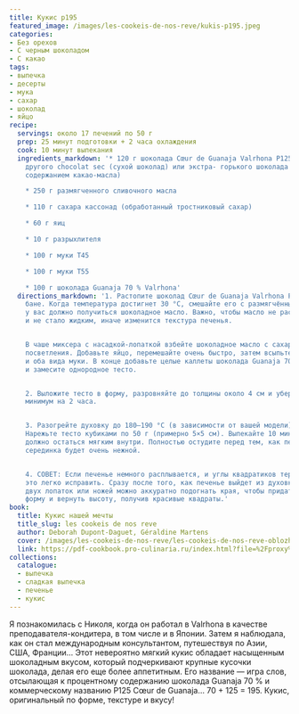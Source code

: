 ```yaml
---
title: Кукис p195
featured_image: /images/les-cookeis-de-nos-reve/kukis-p195.jpeg
categories:
- Без орехов
- С черным шоколадом
- С какао
tags:
- выпечка
- десерты
- мука
- сахар
- шоколад
- яйцо
recipe:
  servings: около 17 печений по 50 г
  prep: 25 минут подготовки + 2 часа охлаждения
  cook: 10 минут выпекания
  ingredients_markdown: '* 120 г шоколада Cœur de Guanaja Valrhona P125 (или любого
    другого chocolat sec (сухой шоколад) или экстра- горького шоколада с минимальным
    содержанием какао-масла)

    * 250 г размягченного сливочного масла

    * 110 г сахара кассонад (обработанный тростниковый сахар)

    * 60 г яиц

    * 10 г разрыхлителя

    * 100 г муки T45

    * 100 г муки T55

    * 100 г шоколада Guanaja 70 % Valrhona'
  directions_markdown: '1. Растопите шоколад Cœur de Guanaja Valrhona P125 на водяной
    бане. Когда температура достигнет 30 °C, смешайте его с размягчённым маслом —
    у вас должно получиться шоколадное масло. Важно, чтобы масло не растаяло полностью
    и не стало жидким, иначе изменится текстура печенья.


    В чаше миксера с насадкой-лопаткой взбейте шоколадное масло с сахаром до лёгкого
    посветления. Добавьте яйцо, перемешайте очень быстро, затем всыпьте разрыхлитель
    и оба вида муки. В конце добавьте целые каллеты шоколада Guanaja 70 % Valrhona
    и замесите однородное тесто.


    2. Выложите тесто в форму, разровняйте до толщины около 4 см и уберите в холодильник
    минимум на 2 часа.


    3. Разогрейте духовку до 180–190 °C (в зависимости от вашей модели) в режиме конвекции.
    Нарежьте тесто кубиками по 50 г (примерно 5×5 см). Выпекайте 10 минут — печенье
    должно остаться мягким внутри. Полностью остудите перед тем, как перекладывать:
    серединка будет очень нежной.


    4. СОВЕТ: Если печенье немного расплывается, и углы квадратиков теряют свою прямолинейность,
    это легко исправить. Сразу после того, как печенье выйдет из духовки, с помощью
    двух лопаток или ножей можно аккуратно подогнать края, чтобы придать им нужную
    форму и вернуть высоту, получив красивые квадраты.'
book:
  title: Кукис нашей мечты
  title_slug: les cookeis de nos reve
  author: Deborah Dupont-Daguet, Géraldine Martens
  cover: /images/les-cookeis-de-nos-reve/les-cookeis-de-nos-reve-oblozhka.jpeg
  link: https://pdf-cookbook.pro-culinaria.ru/index.html?file=%2Fproxy%2Finbooks%2Fles-cookeis-de-nos-reve.pdf
collections:
  catalogue:
  - выпечка
  - сладкая выпечка
  - печенье
  - кукис
---
```


Я познакомилась с Николя, когда он работал в Valrhona в качестве преподавателя-кондитера, в том числе и в Японии. Затем я наблюдала, как он стал международным консультантом, путешествуя по Азии, США, Франции… Этот невероятно мягкий кукис обладает насыщенным шоколадным вкусом, который подчеркивают крупные кусочки шоколада, делая его еще более аппетитным.
Его название — игра слов, отсылающая к процентному содержанию шоколада Guanaja 70 % и коммерческому названию P125 Cœur de Guanaja… 70 + 125 = 195.
Кукис, оригинальный по форме, текстуре и вкусу!

